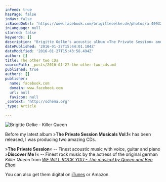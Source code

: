 ```yaml
---
inFeed: true
hasPage: false
inNav: false
isBasedOnUrl: 'https://www.facebook.com/brigitteoelke.de/photos/a.409328825840246.1073741834.125243407582124/619608921478901/?type=3&theater'
inLanguage: null
starred: false
keywords: []
description: "Brigitte Oelke's acoustic album »The Private Session« and Rock-EP »Discover Me !«"
datePublished: '2016-01-27T15:44:01.104Z'
dateModified: '2016-01-27T15:43:58.494Z'
author: []
title: The other two CDs
sourcePath: _posts/2016-01-27-the-other-two-cds.md
published: true
authors: []
publisher:
  name: facebook.com
  domain: www.facebook.com
  url: null
  favicon: null
_context: 'http://schema.org'
_type: Article

---
```

![Brigitte Oelke - Killer Queen](https://scontent-frt3-1.xx.fbcdn.net/hphotos-xfp1/v/t1.0-9/s720x720/10940607_619608921478901_5579818368556586965_n.jpg?oh=5d44fefcb5a7f3c343451f26982845dc&oe=573BA8D2)

Before my latest album »**The Private Session Musicals Vol.1**« has been released, I was producing two amazing CDs. 

»**The Private Session**« -- Finest acoustic music with voice, guitar and piano  
»**Discover Me !**« -- Finest rock music by the actress of the original german  _Killer Queen_ from _[WE WILL ROCK YOU - The musical by Queen and Ben Elton][0]_

You can also get them digital on [iTunes][1] or Amazon.

[0]: http://www.wewillrockyou.de/
[1]: null